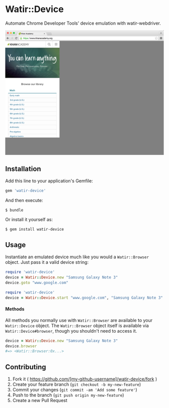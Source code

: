 # Watir::Device

Automate Chrome Developer Tools' device emulation with watir-webdriver.

![screenshot](screenshot.png)

## Installation

Add this line to your application's Gemfile:

```ruby
gem 'watir-device'
```

And then execute:

    $ bundle

Or install it yourself as:

    $ gem install watir-device

## Usage

Instantiate an emulated device much like you would a `Watir::Browser` object. Just pass it a valid device string:

```ruby
require 'watir-device'
device = Watir::Device.new "Samsung Galaxy Note 3"
device.goto "www.google.com"
```

```ruby
require 'watir-device'
device = Watir::Device.start "www.google.com", "Samsung Galaxy Note 3"
```

#### Methods

All methods you normally use with `Watir::Browser` are available to your `Watir::Device` object. The `Watir::Browser` object itself is available via `Watir::Device#browser`, though you shouldn't need to access it.

```ruby
device = Watir::Device.new "Samsung Galaxy Note 3"
device.browser
#=> <Watir::Browser:0x...>
```

## Contributing

1. Fork it ( https://github.com/[my-github-username]/watir-device/fork )
2. Create your feature branch (`git checkout -b my-new-feature`)
3. Commit your changes (`git commit -am 'Add some feature'`)
4. Push to the branch (`git push origin my-new-feature`)
5. Create a new Pull Request
